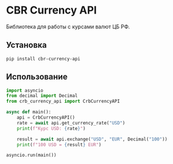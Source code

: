 # CBR Currency API

Библиотека для работы с курсами валют ЦБ РФ.

## Установка

`pip install cbr-currency-api`

## Использование
```python
import asyncio
from decimal import Decimal
from crb_currency_api import CrbCurrencyAPI

async def main():
    api = CrbCurrencyAPI()
    rate = await api.get_currency_rate("USD")
    print(f"Курс USD: {rate}")

    result = await api.exchange("USD", "EUR", Decimal("100"))
    print(f"100 USD = {result} EUR")

asyncio.run(main())
```